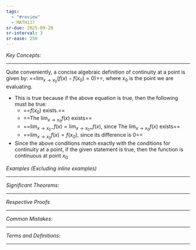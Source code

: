 ```yaml
---
tags:
  - "#review"
  - MATH117
sr-due: 2025-09-20
sr-interval: 3
sr-ease: 250
---
```

*Key Concepts:*
___

Quite conveniently, a concise algebraic definition of continuity at a point is given by: ==$\displaystyle \lim_{x \to x_0}(f(x)-f(x_0)=0)$==, where $x_0$ is the point we are evaluating.
- This is true because if the above equation is true, then the following must be true:
	- ==$f(x_0)$ exists.==
	- ==The $\displaystyle \lim_{x \to x_{0}}f(x)$ exists==
	- ==$\displaystyle \lim_{x \to x_{0}-}f(x) = \lim_{x \to x_{0}+}f(x)$, since The $\displaystyle \lim_{x \to x_{0}}f(x)$ exists==
	- ==$\displaystyle \lim_{x \to x_{0}}f(x) = f(x_{0})$, since its difference is 0==
- Since the above conditions match exactly with the conditions for continuity at a point, if the given statement is true, then the function is continuous at point $x_{0}$


*Examples (Excluding inline examples)* 
___

*Significant Theorems:*
___

*Respective Proofs*
___

*Common Mistakes:*
___

*Terms and Definitions:*
___

